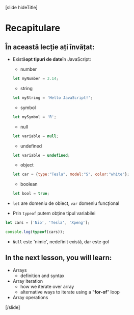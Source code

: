 [slide hideTitle]
# Recapitulare


## În această lecție ați învățat:
  - Există**opt tipuri de date**în JavaScript: 
    - number
    ```js
    let myNumber = 3.14;
    ```
    - string
    ```js
    let myString = 'Hello JavaScript!';
    ```
    - symbol
    ```js
    let mySymbol = 'R';
    ```
    - null

     ```js
    let variable = null;
    ```
    - undefined
     ```js
    let variable = undefined;
    ```
    - object
     ```js
    let car = {type:"Tesla", model:"S", color:"white"};
    ```
    - boolean
     ```js
    let bool = true;
    ```
  - `let` are domeniu de obiect, `var` domeniu funcțional
- Prin  `typeof` putem obține tipul variabilei
``` js live
let cars = ['Nio', 'Tesla', 'Xpeng'];

console.log(typeof(cars));
```
- `Null` este 'nimic', nedefinit există, dar este gol

## In the next lesson, you will learn:

- Arrays
  - definition and syntax
- Array iteration
  - how we iterate over array
  - alternative ways to iterate using a "**for-of**" loop
- Array operations

[/slide]
